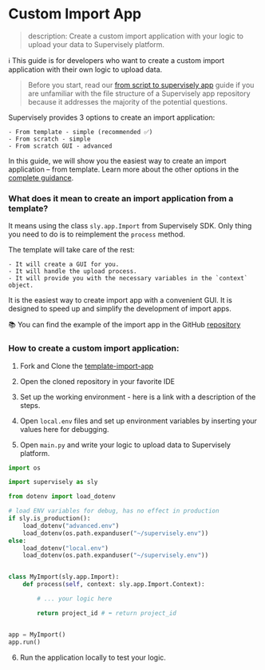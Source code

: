 # Custom Import App

> description: Create a custom import application with your logic to upload your data to Supervisely platform.

ℹ️ This guide is for developers who want to create a custom import application with their own logic to upload data.

> Before you start, read our [from script to supervisely app](https://developer.supervisely.com/app-development/basics/from-script-to-supervisely-app) guide if you are unfamiliar with the file structure of a Supervisely app repository because it addresses the majority of the potential questions.

Supervisely provides 3 options to create an import application:

    - From template - simple (recommended ✅)
    - From scratch - simple
    - From scratch GUI - advanced

In this guide, we will show you the easiest way to create an import application – from template. Learn more about the other options in the [complete guidance](https://developer.supervisely.com/app-development/create-import-app/overview).

### What does it mean to create an import application from a template?

It means using the class `sly.app.Import` from Supervisely SDK. Only thing you need to do is to reimplement the `process` method.

The template will take care of the rest:

    - It will create a GUI for you.
    - It will handle the upload process.
    - It will provide you with the necessary variables in the `context` object.

It is the easiest way to create import app with a convenient GUI. It is designed to speed up and simplify the development of import apps.

📚 You can find the example of the import app in the GitHub [repository](https://github.com/supervisely-ecosystem/template-import-app)

### How to create a custom import application:

1. Fork and Clone the [template-import-app](https://github.com/supervisely-ecosystem/template-import-app)

2. Open the cloned repository in your favorite IDE

3. Set up the working environment - here is a link with a description of the steps.

4. Open `local.env` files and set up environment variables by inserting your values here for debugging.

5. Open `main.py` and write your logic to upload data to Supervisely platform.

```python
import os

import supervisely as sly

from dotenv import load_dotenv

# load ENV variables for debug, has no effect in production
if sly.is_production():
    load_dotenv("advanced.env")
    load_dotenv(os.path.expanduser("~/supervisely.env"))
else:
    load_dotenv("local.env")
    load_dotenv(os.path.expanduser("~/supervisely.env"))


class MyImport(sly.app.Import):
    def process(self, context: sly.app.Import.Context):

        # ... your logic here

        return project_id # ⬅️ return project_id


app = MyImport()
app.run()
```

6. Run the application locally to test your logic.
